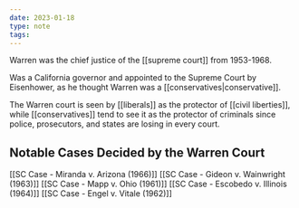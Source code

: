 ```yaml
---
date: 2023-01-18
type: note
tags:
---
```


Warren was the chief justice of the [[supreme court]] from 1953-1968.

Was a California governor and appointed to the Supreme Court by Eisenhower, as he thought Warren was a [[conservatives|conservative]].

The Warren court is seen by [[liberals]] as the protector of [[civil liberties]], while [[conservatives]] tend to see it as the protector of criminals since police, prosecutors, and states are losing in every court.

## Notable Cases Decided by the Warren Court
[[SC Case - Miranda v. Arizona (1966)]]
[[SC Case - Gideon v. Wainwright (1963)]]
[[SC Case - Mapp v. Ohio (1961)]]
[[SC Case - Escobedo v. Illinois (1964)]]
[[SC Case - Engel v. Vitale (1962)]]
